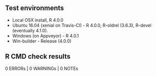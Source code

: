 ## Test environments

* Local OSX install, R 4.0.0
* Ubuntu 16.04 (xenial on Travis-CI) - R 4.0.0, R-oldrel (3.6.3), R-devel (eventually 4.1.0).
* Windows (on Appveyor) - R 4.0.1
* Win-builder - Release (4.0.0)

## R CMD check results

0 ERRORs | 0 WARNINGs | 0 NOTEs
